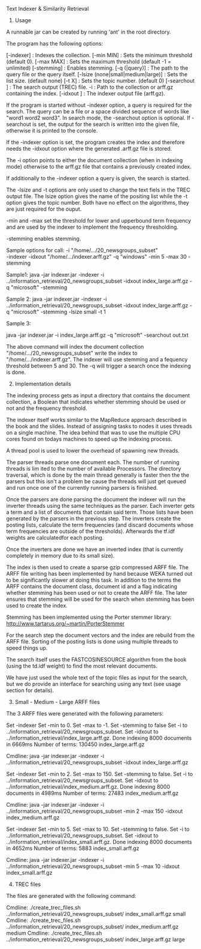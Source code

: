 Text Indexer & Similarity Retrieval

1. Usage

A runnable jar can be created by running 'ant' in the root directory.

The program has the following options:

[-indexer] : Indexes the collection.
[-min MIN] : Sets the minimum threshold (default 0).
[-max MAX] : Sets the maximum threshold (default -1 = unlimited)
[-stemming] : Enables stemming.
[-q (<path>|query)] : The path to the query file or the query itself.
[-lsize (none|small|medium|large)] :  Sets the list size. (default none)
[-t X] : Sets the topic number. (default 0) 
[-searchout <path>] : The search output (TREC) file.
-i <path> : Path to the collection or arff.gz containing the index.
[-idxout <path>] : The indexer output file (arff.gz).

If the program is started without -indexer option, a query is required for the
search. The query can be a file or a space divided sequence of words like 
"word1 word2 word3". In search mode, the -searchout option is optional. If
-searchout is set, the output for the search is written into the given file,
otherwise it is printed to the console.

If the -indexer option is set, the program creates the index and therefore needs
the -idxout option where the generated .arff.gz file is stored.

The -i option points to either the document collection (when in indexing mode)
otherwise to the arff.gz file that contains a previously created index.

If additionally to the -indexer option a query is given, the search is started.

The -lsize and -t options are only used to change the text fiels in the TREC
output file. The lsize option gives the name of the positing list while the -t
option gives the topic number. Both have no effect on the algorithms, they are
just required for the ouput.


-min and -max set the threshold for lower and upperbound term frequency and are
used by the indexer to implement the frequency thresholding.

-stemming enables stemming.

Sample options for call:
-i "/home/.../20_newsgroups_subset"  
-indexer -idxout "/home/.../indexer.arff.gz" 
-q "windows" 
-min 5 
-max 30 
-stemming

Sample1:
java -jar indexer.jar -indexer -i ../information_retrieval/20_newsgroups_subset -idxout index_large.arff.gz -q "microsoft" -stemming

Sample 2:
java -jar indexer.jar -indexer -i ../information_retrieval/20_newsgroups_subset -idxout index_large.arff.gz -q "microsoft" -stemming -lsize small -t 1

Sample 3:

java -jar indexer.jar -i index_large.arff.gz -q "microsoft" -searchout out.txt




The above command will index the document collection "/home/.../20_newsgroups_subset"
write the index to "/home/.../indexer.arff.gz". The indexer will use stemming
and a fequency threshold between 5 and 30. The -q will trigger a search once the
indexing is done.

2. Implementation details

The indexing process gets as input a directory that contains the document
collection, a Boolean that indicates whether stemming should be used or not 
and the frequency threshold.

The indexer itself works similar to the MapReduce approach described in the book
and the slides. Instead of assigning tasks to nodes it uses threads on a single 
machine. The idea behind that was to use the multiple CPU cores found on todays
machines to speed up the indexing process.

A thread pool is used to lower the overhead of spawning new threads.

The parser threads parse one document each. The number of running threads is lim
ited to the number of available Processors. The directory traversal, which is done
by the main thread generally is faster then the the parsers but this isn't a 
problem be cause the threads will just get queued and run once one of the currently
 running parsers is finished.

Once the parsers are done parsing the document the indexer will run the inverter
threads using the same techniques as the parser. Each inverter gets a term and a 
list of documents that contain said term. Those lists have been generated by the
parsers in the previous step.
The inverters create the posting lists, calculate the term frequencies (and 
discard documents whose term frequencies are outside of the thresholds).
Afterwards the tf.idf weights are calculatedfor each posting.

Once the inverters are done we have an inverted index (that is currently
completely in memory due to its small size). 

The index is then used to create a sparse gzip compressed ARFF file. The ARFF 
file writing has been implemented by hand because WEKA turned out to be 
significantly slower at doing this task. In addition to the terms the ARFF
contains the document class, document id and a flag indicating whether stemming
has been used or not to create the ARFF file. The later ensures that stemming
will be used for the search when stemming has been used to create the index.

Stemming has been implemented using the Porter stemmer library: 
http://www.tartarus.org/~martin/PorterStemmer

For the search step the document vectors and the index are rebuild from the ARFF
file. Sorting of the posting lists is done using multiple threads to speed things
up. 

The search itself uses the FASTCOSINESOURCE algorithm from the book (using the 
td.idf weight) to find the most relevant documents.

We have just used the whole text of the topic files as input for the search, but
we do provide an interface for searching using any text (see usage section for
 details).

3. Small - Medium - Large ARFF files

The 3 ARFF files were generated with the following parameters:

Set -indexer
Set -min to 0.
Set -max to -1.
Set -stemming to false
Set -i to ../information_retrieval/20_newsgroups_subset.
Set -idxout to ../information_retrieval/index_large.arff.gz.
Done indexing 8000 documents in 6669ms 
Number of terms: 130450
index_large.arff.gz

Cmdline: java -jar indexer.jar -indexer -i ../information_retrieval/20_newsgroups_subset -idxout index_large.arff.gz


Set -indexer
Set -min to 2.
Set -max to 150.
Set -stemming to false.
Set -i to ../information_retrieval/20_newsgroups_subset.
Set -idxout to ../information_retrieval/index_medium.arff.gz.
Done indexing 8000 documents in 4989ms 
Number of terms: 27483
index_medium.arff.gz

Cmdline: java -jar indexer.jar -indexer -i ../information_retrieval/20_newsgroups_subset -min 2 -max 150 -idxout index_medium.arff.gz


Set -indexer
Set -min to 5.
Set -max to 10.
Set -stemming to false.
Set -i to ../information_retrieval/20_newsgroups_subset.
Set -idxout to ../information_retrieval/index_small.arff.gz.
Done indexing 8000 documents in 4652ms 
Number of terms: 5883
index_small.arff.gz

Cmdline: java -jar indexer.jar -indexer -i ../information_retrieval/20_newsgroups_subset -min 5 -max 10 -idxout index_small.arff.gz

4. TREC files

The files are generated with the following command:

Cmdline: ./create_trec_files.sh ../information_retrieval/20_newsgroups_subset/ index_small.arff.gz small
Cmdline: ./create_trec_files.sh ../information_retrieval/20_newsgroups_subset/ index_medium.arff.gz medium
Cmdline: ./create_trec_files.sh ../information_retrieval/20_newsgroups_subset/ index_large.arff.gz large
